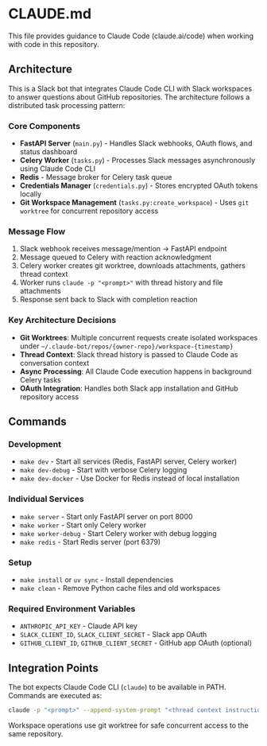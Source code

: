 # CLAUDE.md

This file provides guidance to Claude Code (claude.ai/code) when working with code in this repository.

## Architecture

This is a Slack bot that integrates Claude Code CLI with Slack workspaces to answer questions about GitHub repositories. The architecture follows a distributed task processing pattern:

### Core Components
- **FastAPI Server** (`main.py`) - Handles Slack webhooks, OAuth flows, and status dashboard
- **Celery Worker** (`tasks.py`) - Processes Slack messages asynchronously using Claude Code CLI
- **Redis** - Message broker for Celery task queue
- **Credentials Manager** (`credentials.py`) - Stores encrypted OAuth tokens locally
- **Git Workspace Management** (`tasks.py:create_workspace`) - Uses `git worktree` for concurrent repository access

### Message Flow
1. Slack webhook receives message/mention → FastAPI endpoint
2. Message queued to Celery with reaction acknowledgment
3. Celery worker creates git worktree, downloads attachments, gathers thread context
4. Worker runs `claude -p "<prompt>"` with thread history and file attachments
5. Response sent back to Slack with completion reaction

### Key Architecture Decisions
- **Git Worktrees**: Multiple concurrent requests create isolated workspaces under `~/.claude-bot/repos/{owner-repo}/workspace-{timestamp}`
- **Thread Context**: Slack thread history is passed to Claude Code as conversation context
- **Async Processing**: All Claude Code execution happens in background Celery tasks
- **OAuth Integration**: Handles both Slack app installation and GitHub repository access

## Commands

### Development
- `make dev` - Start all services (Redis, FastAPI server, Celery worker)
- `make dev-debug` - Start with verbose Celery logging
- `make dev-docker` - Use Docker for Redis instead of local installation

### Individual Services  
- `make server` - Start only FastAPI server on port 8000
- `make worker` - Start only Celery worker
- `make worker-debug` - Start Celery worker with debug logging
- `make redis` - Start Redis server (port 6379)

### Setup
- `make install` or `uv sync` - Install dependencies
- `make clean` - Remove Python cache files and old workspaces

### Required Environment Variables
- `ANTHROPIC_API_KEY` - Claude API key
- `SLACK_CLIENT_ID`, `SLACK_CLIENT_SECRET` - Slack app OAuth
- `GITHUB_CLIENT_ID`, `GITHUB_CLIENT_SECRET` - GitHub app OAuth (optional)

## Integration Points

The bot expects Claude Code CLI (`claude`) to be available in PATH. Commands are executed as:
```bash
claude -p "<prompt>" --append-system-prompt "<thread context instructions>"
```

Workspace operations use git worktree for safe concurrent access to the same repository.